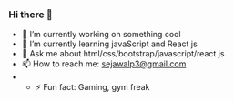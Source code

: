 ### Hi there 👋
- 🔭 I’m currently working on something cool 
- 🌱 I’m currently learning javaScript and React js
- 💬 Ask me about html/css/bootstrap/javascript/react js
- 📫 How to reach me: sejawalp3@gmail.com
- - ⚡ Fun fact: Gaming, gym freak

